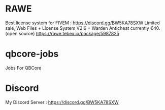 # RAWE
Best license system for FIVEM : https://discord.gg/BW5KA78SXW
Limited sale, Web Files + License System V2.6 + Warden Anticheat currently €40. (open source)
https://rawe.tebex.io/package/5987825

# qbcore-jobs
Jobs For QBCore

# Discord
My Discord Server : https://discord.gg/BW5KA78SXW

